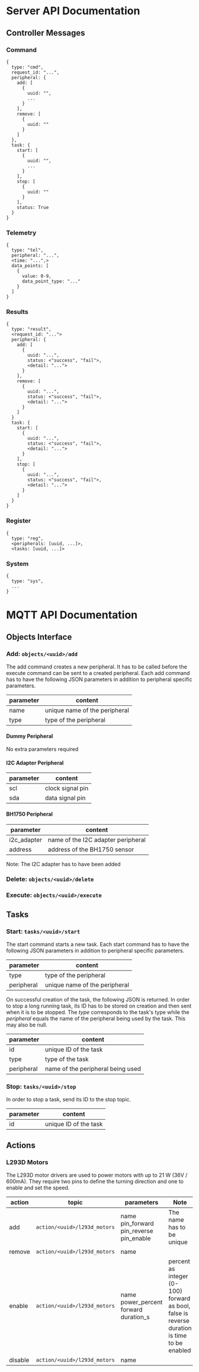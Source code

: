 # Server API Documentation

## Controller Messages

### Command

```
{
  type: "cmd",
  request_id: "...",
  peripheral: {
    add: [
      {
        uuid: "",
        ...
      }
    ],
    remove: [
      {
        uuid: ""
      }
    ]
  },
  task: {
    start: [
      {
        uuid: "",
        ...
      }
    ],
    stop: [
      {
        uuid: ""
      }
    ],
    status: True
  }
}
```

### Telemetry

```
{
  type: "tel",
  peripheral: "...",
  <time: "...",>
  data_points: [
    {
      value: 0-9,
      data_point_type: "..."
    }
  ]
}
```

### Results

```
{
  type: "result",
  <request_id: "...">
  peripheral: {
    add: [
      {
        uuid: "...",
        status: <"success", "fail">,
        <detail: "...">
      }
    ],
    remove: [
      {
        uuid: "...",
        status: <"success", "fail">,
        <detail: "...">
      }
    ]
  }
  task: {
    start: [
      {
        uuid: "...",
        status: <"success", "fail">,
        <detail: "...">
      }
    ],
    stop: [
      {
        uuid: "...",
        status: <"success", "fail">,
        <detail: "...">
      }
    ]
  }
}
```

### Register

```
{
  type: "reg",
  <peripherals: [uuid, ...]>,
  <tasks: [uuid, ...]>
```


### System

```
{
  type: "sys",
  ...
}
```


# MQTT API Documentation

## Objects Interface

### Add: `objects/<uuid>/add`

The add command creates a new peripheral. It has to be called before the execute command can be sent to a created peripheral. Each add command has to have the following JSON parameters in addition to peripheral specific parameters.

| parameter | content                       |
| --------- | ----------------------------- |
| name      | unique name of the peripheral |
| type      | type of the peripheral        |

#### Dummy Peripheral

No extra parameters required

#### I2C Adapter Peripheral

| parameter | content          |
| --------- | ---------------- |
| scl       | clock signal pin |
| sda       | data signal pin  |

#### BH1750 Peripheral

| parameter   | content                            |
| ----------- | ---------------------------------- |
| i2c_adapter | name of the I2C adapter peripheral |
| address     | address of the BH1750 sensor       |

Note: The I2C adapter has to have been added

### Delete: `objects/<uuid>/delete`

### Execute: `objects/<uuid>/execute`

## Tasks

### Start: `tasks/<uuid>/start`

The start command starts a new task. Each start command has to have the following JSON parameters in addition to peripheral specific parameters.

| parameter  | content                       |
| ---------- | ----------------------------- |
| type       | type of the peripheral        |
| peripheral | unique name of the peripheral |

On successful creation of the task, the following JSON is returned. In order to stop a long running task, its ID has to be stored on creation and then sent when it is to be stopped. The _type_ corresponds to the task's type while the _peripheral_ equals the name of the peripheral being used by the task. This may also be null.

| parameter  | content                           |
| ---------- | --------------------------------- |
| id         | unique ID of the task             |
| type       | type of the task                  |
| peripheral | name of the peripheral being used |

### Stop: `tasks/<uuid>/stop`

In order to stop a task, send its ID to the stop topic.

| parameter | content               |
| --------- | --------------------- |
| id        | unique ID of the task |

## Actions

### L293D Motors

The L293D motor drivers are used to power motors with up to 21 W (36V / 600mA). They require two pins to define the turning direction and one to enable and set the speed.

| action  | topic                        | parameters                                             | Note                                                                                                  |
| ------- | ---------------------------- | ------------------------------------------------------ | ----------------------------------------------------------------------------------------------------- |
| add     | `action/<uuid>/l293d_motors` | name <br> pin_forward <br> pin_reverse <br> pin_enable | The name has to be unique                                                                             |
| remove  | `action/<uuid>/l293d_motors` | name                                                   |                                                                                                       |
| enable  | `action/<uuid>/l293d_motors` | name <br> power_percent <br> forward <br> duration_s   | percent as integer (0-100) <br> forward as bool, false is reverse <br> duration is time to be enabled |
| disable | `action/<uuid>/l293d_motors` | name                                                   |                                                                                                       |
